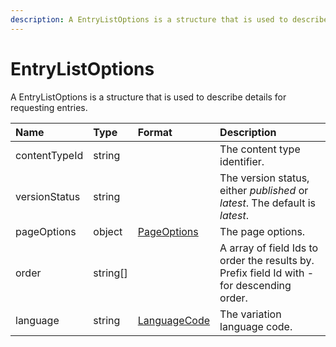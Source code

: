 ```yaml
---
description: A EntryListOptions is a structure that is used to describe details for requesting entries.
---
```

# EntryListOptions

A EntryListOptions is a structure that is used to describe details for requesting entries.

| Name | Type | Format | Description |
|:-|:-|:-|:-|
| contentTypeId | string | | The content type identifier. |
| versionStatus | string | | The version status, either *published* or *latest*. The default is *latest*. |
| pageOptions | object | [PageOptions](/model/page-options.md) | The page options. |
| order | string[] |  | A array of field Ids to order the results by. Prefix field Id with - for descending order. |
| language | string | [LanguageCode](/key-concepts/localization.md) | The variation language code. |
